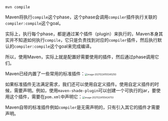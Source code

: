 ```
mvn compile
```

Maven将执行`compile`这个phase，这个phase会调用`compiler`插件执行关联的`compiler:compile`这个goal。

实际上，执行每个phase，都是通过某个插件（plugin）来执行的，Maven本身其实并不知道如何执行`compile`，它只是负责找到对应的`compiler`插件，然后执行默认的`compiler:compile`这个goal来完成编译。

所以，使用Maven，实际上就是配置好需要使用的插件，然后通过phase调用它们。

Maven已经内置了一些常用的标准插件：<img src="C:\Users\QY\AppData\Roaming\Typora\typora-user-images\image-20211224155345250.png" alt="image-20211224155345250" style="zoom: 50%;" />

如果标准插件无法满足需求，我们还可以使用自定义插件。使用自定义插件的时候，需要声明。例如，使用`maven-shade-plugin`可以创建一个可执行的jar，要使用这个插件，需要在`pom.xml`中声明它：<img src="C:\Users\QY\AppData\Roaming\Typora\typora-user-images\image-20211224155424753.png" alt="image-20211224155424753" style="zoom:50%;" />

Maven自带的标准插件例如`compiler`是无需声明的，只有引入其它的插件才需要声明。

